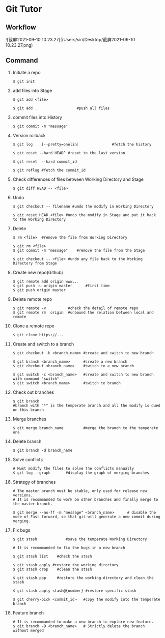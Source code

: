 # Git Tutor

## Workflow

![截屏2021-09-10 10.23.27](/Users/siri/Desktop/截屏2021-09-10 10.23.27.png)

## Command

1. Initiate a repo

   ```
   $ git init
   ```

2. add files into Stage

   ```
   $ git add <file>
   
   $ git add .					#push all files
   ```

3. commit files into History

   ```
   $ git commit -m "message"
   ```

4. Version rollback

   ```
   $ git log	[--pretty=onelin]				#fetch the history
   
   $ git reset --hard HEAD^	#reset to the last version
   
   $ git reset	--hard commit_id
   
   $ git reflog	#fetch the commit_id 
   ```

5. Check differences of files between Working Directory and Stage

   ```
   $ git diff HEAD -- <file>
   ```

6. Undo

   ```
   $ git checkout -- filename #undo the modify in Working Directory
   
   $ git reset HEAD <file> #undo the modify in Stage and put it back to the Working Directory
   ```

7. Delete

   ```
   $ rm <file>	#remove the file from Working Directory
   
   $ git rm <file> 
   $ git commit -m "message"	#remove the file from the Stage
   
   $ git checkout -- <file> #undo any file back to the Working Directory from Stage 
   ```

8. Create new repo(Github)

   ```
   $ git remote add origin www...
   $ git push -u origin master		#first time
   $ git push origin master
   ```

9. Delete remote repo

   ```
   $ git remote -v			#check the detail of remote repo
   $ git remote rm	origin	#unbound the relation between local and remote
   ```

10. Clone a remote repo

    ```
    $ git clone https://...
    ```

11. Create and switch to a branch

    ```
    $ git checkout -b <branch_name>	#create and switch to new branch
    
    $ git branch <branch_name> 		#create a new branch
    $ git checkout <branch_name>	#switch to a new branch
    
    $ git switch -c <branch_name>	#create and switch to new branch with command "switch"
    $ git switch <branch_name>		#switch to branch
    ```

12. Check out branches

    ```
    $ git branch
    #branch with "*" is the temperate branch and all the modify is dued on this branch
    ```

13. Merge branches

    ```
    $ git merge branch_name		 	#merge the branch to the temperate one
    ```

14. Delete branch

    ```
    $ git branch -d branch_name
    ```

15. Solve conflicts

    ```
    # Must modify the files to solve the conflicts manually
    $ git log --graph		#display the graph of merging branches
    ```

16. Strategy of branches

    ```
    # The master branch must be stable, only used for release new versions.
    # It is recommanded to work on other branches and finally merge to the master branch.
    
    $ git merge --no-ff -m "message" <branch_name>		# disable the mode of Fast forward, so that git will generate a new commit during merging.
    ```

17. Fix bugs

    ```
    $ git stash				#save the temperate Working Directory
    
    # It is recommanded to fix the bugs in a new branch
    
    $ git stash list 	#check the stash
    
    $ git stash apply #restore the working directory
    $ git stash drop 	#clean the stash
    
    $ git stash pop 	#restore the working directory and clean the stash
    
    $ git stash apply stash@{number} #restore specific stash
    
    $ git cherry-pick <commit_id>	#copy the modify into the temperate branch
    ```

18. Feature branch

    ```
    # It is recommanded to make a new branch to explore new feature.
    $ git branch -D <branch_name>	# Strictly delete the branch without merged
    ```

    

